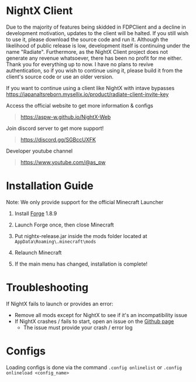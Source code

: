 # NightX Client

Due to the majority of features being skidded in FDPClient and a decline in development motivation, updates to the client will be halted. If you still wish to use it, please download the source code and run it. Although the likelihood of public release is low, development itself is continuing under the name "Radiate". Furthermore, as the NightX Client project does not generate any revenue whatsoever, there has been no profit for me either. Thank you for everything up to now.
I have no plans to revive authentication, so if you wish to continue using it, please build it from the client's source code or use an older version.

If you want to continue using a client like NightX with intave bypasses
https://japanaltsreborn.mysellix.io/product/radiate-client-invite-key

Access the official website to get more information & configs
> https://aspw-w.github.io/NightX-Web

Join discord server to get more support!
> https://discord.gg/SGBccUXFK

Developer youtube channel
> https://www.youtube.com/@as_pw

# Installation Guide

Note: We only provide support for the official Minecraft Launcher

1. Install [Forge](https://files.minecraftforge.net/net/minecraftforge/forge/index_1.8.9.html) 1.8.9

2. Launch Forge once, then close Minecraft

3. Put nightx-release.jar inside the mods folder located at `AppData\Roaming\.minecraft\mods`

4. Relaunch Minecraft

5. If the main menu has changed, installation is complete!

# Troubleshooting

If NightX fails to launch or provides an error:

- Remove all mods except for NightX to see if it's an incompatibility issue
- If NightX crashes / fails to start, open an issue on the [Github page](https://github.com/Aspw-w/NightX-Client/issues)
  - The issue must provide your crash / error log

# Configs
Loading configs is done via the command `.config onlinelist` or `.config onlineload <config_name>`
